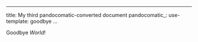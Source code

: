  ---
 title: My third pandocomatic-converted document
 pandocomatic_:
     use-template: goodbye
 ...
   
 Goodbye *World*!
